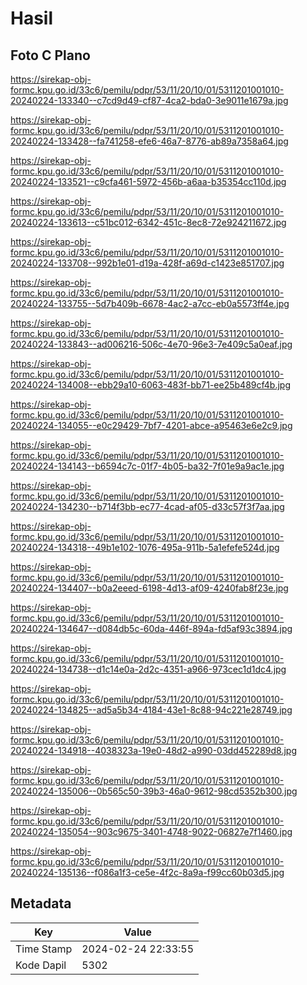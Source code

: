 # Hasil

## Foto C Plano

https://sirekap-obj-formc.kpu.go.id/33c6/pemilu/pdpr/53/11/20/10/01/5311201001010-20240224-133340--c7cd9d49-cf87-4ca2-bda0-3e9011e1679a.jpg

https://sirekap-obj-formc.kpu.go.id/33c6/pemilu/pdpr/53/11/20/10/01/5311201001010-20240224-133428--fa741258-efe6-46a7-8776-ab89a7358a64.jpg

https://sirekap-obj-formc.kpu.go.id/33c6/pemilu/pdpr/53/11/20/10/01/5311201001010-20240224-133521--c9cfa461-5972-456b-a6aa-b35354cc110d.jpg

https://sirekap-obj-formc.kpu.go.id/33c6/pemilu/pdpr/53/11/20/10/01/5311201001010-20240224-133613--c51bc012-6342-451c-8ec8-72e924211672.jpg

https://sirekap-obj-formc.kpu.go.id/33c6/pemilu/pdpr/53/11/20/10/01/5311201001010-20240224-133708--992b1e01-d19a-428f-a69d-c1423e851707.jpg

https://sirekap-obj-formc.kpu.go.id/33c6/pemilu/pdpr/53/11/20/10/01/5311201001010-20240224-133755--5d7b409b-6678-4ac2-a7cc-eb0a5573ff4e.jpg

https://sirekap-obj-formc.kpu.go.id/33c6/pemilu/pdpr/53/11/20/10/01/5311201001010-20240224-133843--ad006216-506c-4e70-96e3-7e409c5a0eaf.jpg

https://sirekap-obj-formc.kpu.go.id/33c6/pemilu/pdpr/53/11/20/10/01/5311201001010-20240224-134008--ebb29a10-6063-483f-bb71-ee25b489cf4b.jpg

https://sirekap-obj-formc.kpu.go.id/33c6/pemilu/pdpr/53/11/20/10/01/5311201001010-20240224-134055--e0c29429-7bf7-4201-abce-a95463e6e2c9.jpg

https://sirekap-obj-formc.kpu.go.id/33c6/pemilu/pdpr/53/11/20/10/01/5311201001010-20240224-134143--b6594c7c-01f7-4b05-ba32-7f01e9a9ac1e.jpg

https://sirekap-obj-formc.kpu.go.id/33c6/pemilu/pdpr/53/11/20/10/01/5311201001010-20240224-134230--b714f3bb-ec77-4cad-af05-d33c57f3f7aa.jpg

https://sirekap-obj-formc.kpu.go.id/33c6/pemilu/pdpr/53/11/20/10/01/5311201001010-20240224-134318--49b1e102-1076-495a-911b-5a1efefe524d.jpg

https://sirekap-obj-formc.kpu.go.id/33c6/pemilu/pdpr/53/11/20/10/01/5311201001010-20240224-134407--b0a2eeed-6198-4d13-af09-4240fab8f23e.jpg

https://sirekap-obj-formc.kpu.go.id/33c6/pemilu/pdpr/53/11/20/10/01/5311201001010-20240224-134647--d084db5c-60da-446f-894a-fd5af93c3894.jpg

https://sirekap-obj-formc.kpu.go.id/33c6/pemilu/pdpr/53/11/20/10/01/5311201001010-20240224-134738--d1c14e0a-2d2c-4351-a966-973cec1d1dc4.jpg

https://sirekap-obj-formc.kpu.go.id/33c6/pemilu/pdpr/53/11/20/10/01/5311201001010-20240224-134825--ad5a5b34-4184-43e1-8c88-94c221e28749.jpg

https://sirekap-obj-formc.kpu.go.id/33c6/pemilu/pdpr/53/11/20/10/01/5311201001010-20240224-134918--4038323a-19e0-48d2-a990-03dd452289d8.jpg

https://sirekap-obj-formc.kpu.go.id/33c6/pemilu/pdpr/53/11/20/10/01/5311201001010-20240224-135006--0b565c50-39b3-46a0-9612-98cd5352b300.jpg

https://sirekap-obj-formc.kpu.go.id/33c6/pemilu/pdpr/53/11/20/10/01/5311201001010-20240224-135054--903c9675-3401-4748-9022-06827e7f1460.jpg

https://sirekap-obj-formc.kpu.go.id/33c6/pemilu/pdpr/53/11/20/10/01/5311201001010-20240224-135136--f086a1f3-ce5e-4f2c-8a9a-f99cc60b03d5.jpg


## Metadata

| Key        | Value               |
| ---------- | ------------------- |
| Time Stamp | 2024-02-24 22:33:55 |
| Kode Dapil | 5302                |



